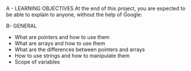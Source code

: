 A - LEARNING OBJECTIVES
At the end of this project, you are expected to be able to explain to anyone, without the help of Google:

B- GENERAL
- What are pointers and how to use them
- What are arrays and how to use them
- What are the differences between pointers and arrays
- How to use strings and how to manipulate them
- Scope of variables
